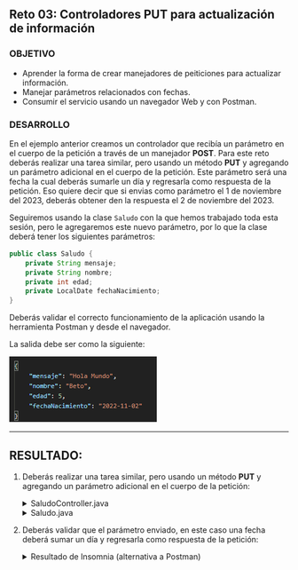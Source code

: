 ## Reto 03: Controladores PUT para actualización de información

### OBJETIVO

- Aprender la forma de crear manejadores de peiticiones para actualizar información.
- Manejar parámetros relacionados con fechas.
- Consumir el servicio usando un navegador Web y con Postman.


### DESARROLLO

En el ejemplo anterior creamos un controlador que recibía un parámetro en el cuerpo de la petición a través de un manejador **POST**. Para este reto deberás realizar una tarea similar, pero usando un método **PUT** y agregando un parámetro adicional en el cuerpo de la petición. Este parámetro será una fecha la cual deberás sumarle un día y regresarla como respuesta de la petición. Eso quiere decir que si envias como parámetro el 1 de noviembre del 2023, deberás obtener den la respuesta el 2 de noviembre del 2023.

Seguiremos usando la clase `Saludo` con la que hemos trabajado toda esta sesión, pero le agregaremos este nuevo parámetro, por lo que la clase deberá tener los siguientes parámetros:

```java
public class Saludo {
    private String mensaje;
    private String nombre;
    private int edad;
    private LocalDate fechaNacimiento;
}
```
Deberás validar el correcto funcionamiento de la aplicación usando la herramienta Postman y desde el navegador.

La salida debe ser como la siguiente:

![Ejemplo 01](./img/img_01.png)
***

## RESULTADO:

1. Deberás realizar una tarea similar, pero usando un método **PUT** y agregando un parámetro adicional en el cuerpo de la petición:
	<details>
		<summary>SaludoController.java</summary>
	
	```java
	package com.bedu.java.backend.Reto3.controller;

	import com.bedu.java.backend.Reto3.model.Saludo;
	import org.springframework.web.bind.annotation.PutMapping;
	import org.springframework.web.bind.annotation.RequestBody;
	import org.springframework.web.bind.annotation.RestController;

	@RestController
	public class SaludoController {

		@PutMapping("/saludo")
		public Saludo saluda(@RequestBody Saludo saludo){
			saludo.setFechaNacimiento(saludo.getFechaNacimiento().plusDays(1));
			return saludo;
		}
	}
	```
	</details>
	<details> 
		<summary> Saludo.java </summary>

	```java
	package com.bedu.java.backend.Reto3.model;
	
	import java.time.LocalDate;
	
	public class Saludo {
		private String mensaje;
		private String nombre;
		private int edad;
		private LocalDate fechaNacimiento;
	
		public String getMensaje() {
			return mensaje;
		}
	
		public void setMensaje(String mensaje) {
			this.mensaje = mensaje;
		}
	
		public String getNombre() {
			return nombre;
		}
	
		public void setNombre(String nombre) {
			this.nombre = nombre;
		}
	
		public int getEdad() {
			return edad;
		}
	
		public void setEdad(int edad) {
			this.edad = edad;
		}
	
		public LocalDate getFechaNacimiento() {
			return fechaNacimiento;
		}
	
		public void setFechaNacimiento(LocalDate fechaNacimiento) {
			this.fechaNacimiento = fechaNacimiento;
		}
	}	
	```
	</details>


2. Deberás validar que el parámetro enviado, en este caso una fecha deberá sumar un día y regresarla como respuesta de la petición:
	<details>
		<summary> Resultado de Insomnia (alternativa a Postman) </summary>
	
	![Reto2.3](./img/Reto3_01.png)
	</details>

